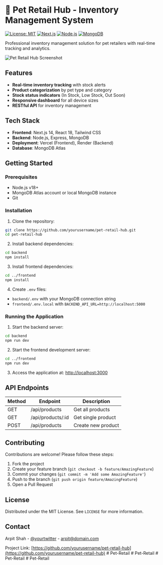 # 🐾 Pet Retail Hub - Inventory Management System

[![License: MIT](https://img.shields.io/badge/License-MIT-blue.svg)](https://opensource.org/licenses/MIT)
[![Next.js](https://img.shields.io/badge/Next.js-14.1.0-000000?logo=nextdotjs)](https://nextjs.org/)
[![Node.js](https://img.shields.io/badge/Node.js-18.x-339933?logo=nodedotjs)](https://nodejs.org/)
[![MongoDB](https://img.shields.io/badge/MongoDB-7.0-47A248?logo=mongodb)](https://www.mongodb.com/)

Professional inventory management solution for pet retailers with real-time tracking and analytics.

![Pet Retail Hub Screenshot](https://via.placeholder.com/800x500?text=Pet+Retail+Hub+Screenshot)

## Features

- **Real-time inventory tracking** with stock alerts
- **Product categorization** by pet type and category
- **Stock status indicators** (In Stock, Low Stock, Out Soon)
- **Responsive dashboard** for all device sizes
- **RESTful API** for inventory management

## Tech Stack

- **Frontend**: Next.js 14, React 18, Tailwind CSS
- **Backend**: Node.js, Express, MongoDB
- **Deployment**: Vercel (Frontend), Render (Backend)
- **Database**: MongoDB Atlas

## Getting Started

### Prerequisites
- Node.js v18+
- MongoDB Atlas account or local MongoDB instance
- Git

### Installation

1. Clone the repository:
```bash
git clone https://github.com/yourusername/pet-retail-hub.git
cd pet-retail-hub
```

2. Install backend dependencies:
```bash
cd backend
npm install
```

3. Install frontend dependencies:
```bash
cd ../frontend
npm install
```

4. Create `.env` files:
- `backend/.env` with your MongoDB connection string
- `frontend/.env.local` with `BACKEND_API_URL=http://localhost:5000`

### Running the Application

1. Start the backend server:
```bash
cd backend
npm run dev
```

2. Start the frontend development server:
```bash
cd ../frontend
npm run dev
```

3. Access the application at: [http://localhost:3000](http://localhost:3000)

## API Endpoints

| Method | Endpoint | Description |
|--------|----------|-------------|
| GET    | /api/products | Get all products |
| GET    | /api/products/:id | Get single product |
| POST   | /api/products | Create new product |

## Contributing

Contributions are welcome! Please follow these steps:
1. Fork the project
2. Create your feature branch (`git checkout -b feature/AmazingFeature`)
3. Commit your changes (`git commit -m 'Add some AmazingFeature'`)
4. Push to the branch (`git push origin feature/AmazingFeature`)
5. Open a Pull Request

## License

Distributed under the MIT License. See `LICENSE` for more information.

## Contact

Arpit Shah - [@yourtwitter](https://twitter.com/yourtwitter) - arpit@domain.com

Project Link: [https://github.com/yourusername/pet-retail-hub](https://github.com/yourusername/pet-retail-hub) #   P e t - R e t a i l  
 #   P e t - R e t a i l  
 #   P e t - R e t a i l  
 #   P e t - R e t a i l  
 